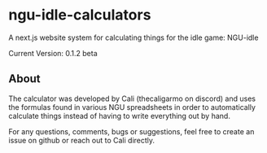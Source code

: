 # ngu-idle-calculators
A next.js website system for calculating things for the idle game: NGU-idle

Current Version: 0.1.2 beta

## About
The calculator was developed by Cali (thecaligarmo on discord) and uses the formulas found in various NGU spreadsheets in order to automatically calculate things instead of having to write everything out by hand.

For any questions, comments, bugs or suggestions, feel free to create an issue on github or reach out to Cali directly.
